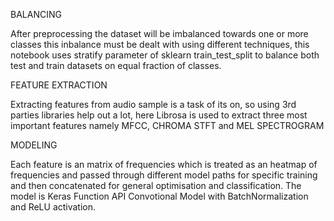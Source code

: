 BALANCING

After preprocessing the dataset will be imbalanced towards one or more classes this inbalance must be dealt with using different techniques, this notebook uses stratify parameter of sklearn train_test_split to balance both test and train datasets on equal fraction of classes.

FEATURE EXTRACTION

Extracting features from audio sample is a task of its on, so using 3rd parties libraries help out a lot, here Librosa is used to extract three most important features namely MFCC, CHROMA STFT and MEL SPECTROGRAM

MODELING

Each feature is an matrix of frequencies which is treated as an heatmap of frequencies and passed through different model paths for specific training and then concatenated for general optimisation and classification. The model is Keras Function API Convotional Model with BatchNormalization and ReLU activation.
